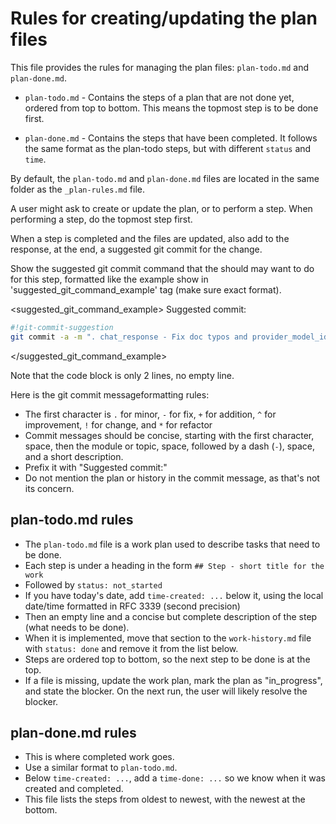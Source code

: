 # Rules for creating/updating the plan files

This file provides the rules for managing the plan files: `plan-todo.md` and `plan-done.md`. 

- `plan-todo.md` - Contains the steps of a plan that are not done yet, ordered from top to bottom. This means the topmost step is to be done first. 

- `plan-done.md` - Contains the steps that have been completed. It follows the same format as the plan-todo steps, but with different `status` and `time`.

By default, the `plan-todo.md` and `plan-done.md` files are located in the same folder as the `_plan-rules.md` file. 

A user might ask to create or update the plan, or to perform a step. When performing a step, do the topmost step first. 

When a step is completed and the files are updated, also add to the response, at the end, a suggested git commit for the change. 

Show the suggested git commit command that the should may want to do for this step, formatted like the example show in 'suggested_git_command_example' tag (make sure exact format). 

<suggested_git_command_example>
Suggested commit: 

```sh
#!git-commit-suggestion
git commit -a -m ". chat_response - Fix doc typos and provider_model_iden doc"
```
</suggested_git_command_example>

Note that the code block is only 2 lines, no empty line. 

Here is the git commit messageformatting rules:

- The first character is `.` for minor, `-` for fix, `+` for addition, `^` for improvement, `!` for change, and `*` for refactor
- Commit messages should be concise, starting with the first character, space, then the module or topic, space, followed by a dash (`-`), space, and a short description.
- Prefix it with "Suggested commit:"
- Do not mention the plan or history in the commit message, as that's not its concern.

## plan-todo.md rules

- The `plan-todo.md` file is a work plan used to describe tasks that need to be done.
- Each step is under a heading in the form `## Step - short title for the work`
- Followed by `status: not_started`
- If you have today's date, add `time-created: ...` below it, using the local date/time formatted in RFC 3339 (second precision)
- Then an empty line and a concise but complete description of the step (what needs to be done).
- When it is implemented, move that section to the `work-history.md` file with `status: done` and remove it from the list below.
- Steps are ordered top to bottom, so the next step to be done is at the top.
- If a file is missing, update the work plan, mark the plan as "in_progress", and state the blocker. On the next run, the user will likely resolve the blocker.

## plan-done.md rules

- This is where completed work goes.
- Use a similar format to `plan-todo.md`.
- Below `time-created: ...`, add a `time-done: ...` so we know when it was created and completed.
- This file lists the steps from oldest to newest, with the newest at the bottom.